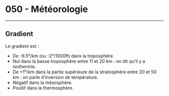 # 050 - Météorologie
---


## Gradient

Le gradient est :
- De -6.5°/km (ou -2°/1000ft) dans la troposphère.
- Nul dans la basse troposphère entre 11 et 20 km : on dit qu’il y a isothermie.
- De +1°/km dans la partie supérieure de la stratosphère entre 20 et 50 km : on parle d’inversion de température.
- Négatif dans la mésosphère.
- Positif dans la thermosphère.